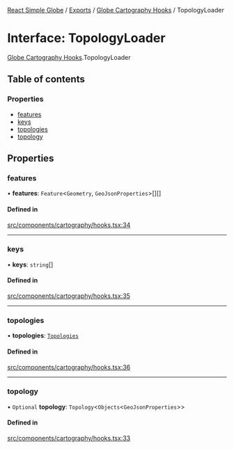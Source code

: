 [React Simple Globe](../README.md) / [Exports](../modules.md) / [Globe Cartography Hooks](../modules/Globe_Cartography_Hooks.md) / TopologyLoader

# Interface: TopologyLoader

[Globe Cartography Hooks](../modules/Globe_Cartography_Hooks.md).TopologyLoader

## Table of contents

### Properties

- [features](Globe_Cartography_Hooks.TopologyLoader.md#features)
- [keys](Globe_Cartography_Hooks.TopologyLoader.md#keys)
- [topologies](Globe_Cartography_Hooks.TopologyLoader.md#topologies)
- [topology](Globe_Cartography_Hooks.TopologyLoader.md#topology)

## Properties

### features

• **features**: `Feature`<`Geometry`, `GeoJsonProperties`\>[][]

#### Defined in

[src/components/cartography/hooks.tsx:34](https://github.com/Gaushao/d3-react-globe/blob/0a8a5c1/src/components/cartography/hooks.tsx#L34)

___

### keys

• **keys**: `string`[]

#### Defined in

[src/components/cartography/hooks.tsx:35](https://github.com/Gaushao/d3-react-globe/blob/0a8a5c1/src/components/cartography/hooks.tsx#L35)

___

### topologies

• **topologies**: [`Topologies`](../modules/Globe_Cartography_Hooks.md#topologies)

#### Defined in

[src/components/cartography/hooks.tsx:36](https://github.com/Gaushao/d3-react-globe/blob/0a8a5c1/src/components/cartography/hooks.tsx#L36)

___

### topology

• `Optional` **topology**: `Topology`<`Objects`<`GeoJsonProperties`\>\>

#### Defined in

[src/components/cartography/hooks.tsx:33](https://github.com/Gaushao/d3-react-globe/blob/0a8a5c1/src/components/cartography/hooks.tsx#L33)
